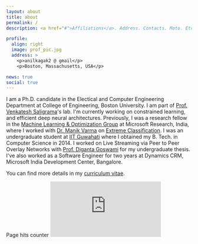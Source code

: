 ```yaml
---
layout: about
title: about
permalink: /
description: <a href="#">Affiliations</a>. Address. Contacts. Moto. Etc.

profile:
  align: right
  image: prof_pic.jpg
  address: >
    <p>anilkagak2 @ gmail</p>
    <p>Boston, Massachusetts, USA</p>

news: true
social: true
---
```


I am a Ph.D. candidate in the Electical and Computer Engineering Department at College of Engineering, Boston University. I am part of [Prof. Venkatesh Saligrama](https://www.bu.edu/eng/profile/venkatesh-saligrama/)'s lab.  I'm currently working on constrained learning, and efficient deep neural architectures. Previously, I was a research fellow in the [Machine Learning &amp; Optimization Group](https://www.microsoft.com/en-us/research/group/machine-learning-and-optimization/) at Microsoft Research, India, where I worked with [Dr. Manik Varma](http://manikvarma.org/) on [Extreme Classification](http://manikvarma.org/downloads/XC/XMLRepository.html). I was an undergraduate student at [IIT Guwahati](http://www.iitg.ac.in) where I obtained my B. Tech. in Computer Science in 2014. I worked on Live Streaming via Peer to Peer Overlay Networks with [Prof. Diganta Goswami](http://www.iitg.ernet.in/dgoswami/) for my undergraduate thesis. I've also worked as a Software Engineer for two years at Dynamics CRM, Microsoft India Development Center, Bangalore.

You can find more details in my [curriculum vitae](/assets/pdf/cv.pdf).

Page hits counter ![page hit counter](http://www.hit-counts.com/counter.php?t=MTQyMjYyMg==)

